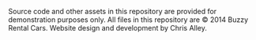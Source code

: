 Source code and other assets in this repository are provided for demonstration purposes only. All files in this repository are © 2014 Buzzy Rental Cars. Website design and development by Chris Alley.
